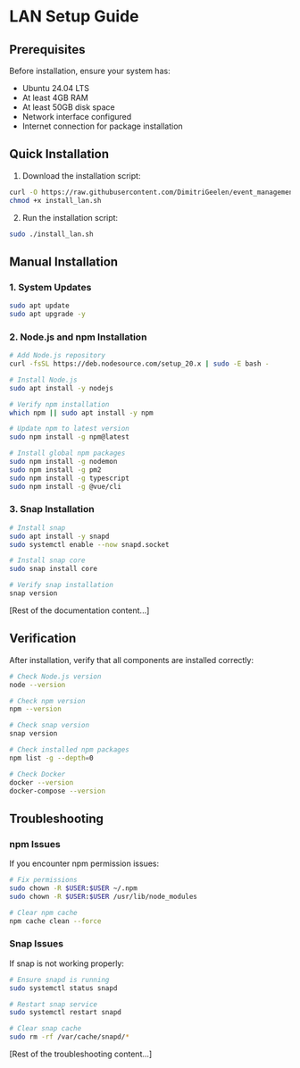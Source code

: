 # LAN Setup Guide

## Prerequisites

Before installation, ensure your system has:
- Ubuntu 24.04 LTS
- At least 4GB RAM
- At least 50GB disk space
- Network interface configured
- Internet connection for package installation

## Quick Installation

1. Download the installation script:
```bash
curl -O https://raw.githubusercontent.com/DimitriGeelen/event_management_app/main/install_lan.sh
chmod +x install_lan.sh
```

2. Run the installation script:
```bash
sudo ./install_lan.sh
```

## Manual Installation

### 1. System Updates

```bash
sudo apt update
sudo apt upgrade -y
```

### 2. Node.js and npm Installation

```bash
# Add Node.js repository
curl -fsSL https://deb.nodesource.com/setup_20.x | sudo -E bash -

# Install Node.js
sudo apt install -y nodejs

# Verify npm installation
which npm || sudo apt install -y npm

# Update npm to latest version
sudo npm install -g npm@latest

# Install global npm packages
sudo npm install -g nodemon
sudo npm install -g pm2
sudo npm install -g typescript
sudo npm install -g @vue/cli
```

### 3. Snap Installation

```bash
# Install snap
sudo apt install -y snapd
sudo systemctl enable --now snapd.socket

# Install snap core
sudo snap install core

# Verify snap installation
snap version
```

[Rest of the documentation content...]

## Verification

After installation, verify that all components are installed correctly:

```bash
# Check Node.js version
node --version

# Check npm version
npm --version

# Check snap version
snap version

# Check installed npm packages
npm list -g --depth=0

# Check Docker
docker --version
docker-compose --version
```

## Troubleshooting

### npm Issues

If you encounter npm permission issues:
```bash
# Fix permissions
sudo chown -R $USER:$USER ~/.npm
sudo chown -R $USER:$USER /usr/lib/node_modules

# Clear npm cache
npm cache clean --force
```

### Snap Issues

If snap is not working properly:
```bash
# Ensure snapd is running
sudo systemctl status snapd

# Restart snap service
sudo systemctl restart snapd

# Clear snap cache
sudo rm -rf /var/cache/snapd/*
```

[Rest of the troubleshooting content...]
